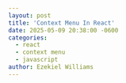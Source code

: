 ```yaml
---
layout: post
title: 'Context Menu In React'
date: 2025-05-09 20:38:00 -0600
categories:
  - react
  - context menu
  - javascript
author: Ezekiel Williams
---
```

